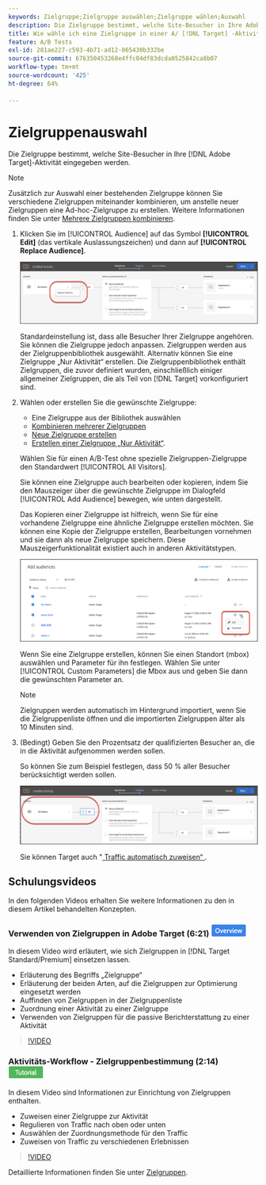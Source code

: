 ```yaml
---
keywords: Zielgruppe;Zielgruppe auswählen;Zielgruppe wählen;Auswahl
description: Die Zielgruppe bestimmt, welche Site-Besucher in Ihre Adobe-Aktivität  [!DNL Target]  werden.
title: Wie wähle ich eine Zielgruppe in einer A/ [!DNL Target] -Aktivität aus?
feature: A/B Tests
exl-id: 281ae227-c593-4b71-ad12-865430b332be
source-git-commit: 676350453268e4ffc04df83dcda0525842ca8b07
workflow-type: tm+mt
source-wordcount: '425'
ht-degree: 64%

---
```


# Zielgruppenauswahl

Die Zielgruppe bestimmt, welche Site-Besucher in Ihre [!DNL Adobe Target]-Aktivität eingegeben werden.

>[!NOTE]
>
>Zusätzlich zur Auswahl einer bestehenden Zielgruppe können Sie verschiedene Zielgruppen miteinander kombinieren, um anstelle neuer Zielgruppen eine Ad-hoc-Zielgruppe zu erstellen. Weitere Informationen finden Sie unter [Mehrere Zielgruppen kombinieren](/help/main/c-target/combining-multiple-audiences.md#concept_A7386F1EA4394BD2AB72399C225981E5).

1. Klicken Sie im [!UICONTROL Audience] auf das Symbol **[!UICONTROL Edit]** (das vertikale Auslassungszeichen) und dann auf **[!UICONTROL Replace Audience]**.

   ![Option „Zielgruppe ersetzen“](/help/main/c-activities/t-test-ab/t-test-create-ab/assets/replace-audience.png)

   Standardeinstellung ist, dass alle Besucher Ihrer Zielgruppe angehören. Sie können die Zielgruppe jedoch anpassen. Zielgruppen werden aus der Zielgruppenbibliothek ausgewählt. Alternativ können Sie eine Zielgruppe „Nur Aktivität“ erstellen. Die Zielgruppenbibliothek enthält Zielgruppen, die zuvor definiert wurden, einschließlich einiger allgemeiner Zielgruppen, die als Teil von [!DNL Target] vorkonfiguriert sind.

1. Wählen oder erstellen Sie die gewünschte Zielgruppe:

   * Eine Zielgruppe aus der Bibliothek auswählen
   * [Kombinieren mehrerer Zielgruppen](/help/main/c-target/combining-multiple-audiences.md#concept_A7386F1EA4394BD2AB72399C225981E5)
   * [Neue Zielgruppe erstellen](/help/main/c-target/c-audiences/create-audience.md#task_1D507519D3AD4390B507F188BD294DC1)
   * [Erstellen einer Zielgruppe „Nur Aktivität“](/help/main/c-target/creating-activity-only-audience.md#concept_A6BADCF530ED4AE1852E677FEBE68483).

   Wählen Sie für einen A/B-Test ohne spezielle Zielgruppen-Zielgruppe den Standardwert [!UICONTROL All Visitors].

   Sie können eine Zielgruppe auch bearbeiten oder kopieren, indem Sie den Mauszeiger über die gewünschte Zielgruppe im Dialogfeld [!UICONTROL Add Audience] bewegen, wie unten dargestellt.

   Das Kopieren einer Zielgruppe ist hilfreich, wenn Sie für eine vorhandene Zielgruppe eine ähnliche Zielgruppe erstellen möchten. Sie können eine Kopie der Zielgruppe erstellen, Bearbeitungen vornehmen und sie dann als neue Zielgruppe speichern. Diese Mauszeigerfunktionalität existiert auch in anderen Aktivitätstypen.

   ![Symbol für Zielgruppe](/help/main/c-activities/t-test-ab/t-test-create-ab/assets/audience_picker_hover-new.png)

   Wenn Sie eine Zielgruppe erstellen, können Sie einen Standort (mbox) auswählen und Parameter für ihn festlegen. Wählen Sie unter [!UICONTROL Custom Parameters] die Mbox aus und geben Sie dann die gewünschten Parameter an.

   >[!NOTE]
   >
   >Zielgruppen werden automatisch im Hintergrund importiert, wenn Sie die Zielgruppenliste öffnen und die importierten Zielgruppen älter als 10 Minuten sind.

1. (Bedingt) Geben Sie den Prozentsatz der qualifizierten Besucher an, die in die Aktivität aufgenommen werden sollen.

   So können Sie zum Beispiel festlegen, dass 50 % aller Besucher berücksichtigt werden sollen.

   ![Prozentsatz für Zielgruppen](/help/main/c-activities/t-test-ab/t-test-create-ab/assets/audperc-new.png)

   Sie können Target auch &quot;[ Traffic automatisch zuweisen“ ](/help/main/c-activities/automated-traffic-allocation/automated-traffic-allocation.md#concept_A1407678796B4C569E94CBA8A9F7F5D4).

## Schulungsvideos

In den folgenden Videos erhalten Sie weitere Informationen zu den in diesem Artikel behandelten Konzepten.

### Verwenden von Zielgruppen in Adobe Target (6:21) ![Übersichts-Badge](/help/main/assets/overview.png)

In diesem Video wird erläutert, wie sich Zielgruppen in [!DNL Target Standard/Premium] einsetzen lassen.

* Erläuterung des Begriffs „Zielgruppe“
* Erläuterung der beiden Arten, auf die Zielgruppen zur Optimierung eingesetzt werden
* Auffinden von Zielgruppen in der Zielgruppenliste
* Zuordnung einer Aktivität zu einer Zielgruppe
* Verwenden von Zielgruppen für die passive Berichterstattung zu einer Aktivität

>[!VIDEO](https://video.tv.adobe.com/v/17398)

### Aktivitäts-Workflow - Zielgruppenbestimmung (2:14) ![Tutorial-Badge](/help/main/assets/tutorial.png)

In diesem Video sind Informationen zur Einrichtung von Zielgruppen enthalten.

* Zuweisen einer Zielgruppe zur Aktivität
* Regulieren von Traffic nach oben oder unten
* Auswählen der Zuordnungsmethode für den Traffic
* Zuweisen von Traffic zu verschiedenen Erlebnissen

>[!VIDEO](https://video.tv.adobe.com/v/17385)

Detaillierte Informationen finden Sie unter [Zielgruppen](/help/main/c-target/c-audiences/audiences.md#concept_65BE870D290E412D8BBF557EEA67C271).
